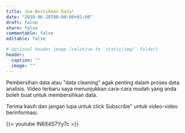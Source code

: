 ```yaml
---
title: Jom Bersihkan Data!
date: "2018-06-28T00:00:00+01:00"
draft: false
share: false
commentable: false
editable: false

# Optional header image (relative to `static/img/` folder).
header:
  caption: ""
  image: ""
---
```


Pembersihan data atau "data cleaning" agak penting dalam proses data analisis. Video terbaru saya menunjukkan cara-cara mudah yang anda boleh buat untuk membersihkan data.

Terima kasih dan jangan lupa untuk click Subscribe" untuk video-video berinformasi.

{{< youtube lN8X4S7Yy7c >}}
